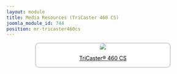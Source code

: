 ```yaml
---
layout: module
title: Media Resources (TriCaster 460 CS)
joomla_module_id: 744
position: mr-tricaster460cs
---
```

<div align="center" style="margin-bottom: 20px;"><a href="/news-events/newsroom/media/tricaster-455-cs-media-resources.html">
<div align="center" style="max-width: 350px; border-style: solid; border-width: 2px; border-color: #cccccc; border-radius: 10px; background-color: #ffffff;"><img src="{{"images/media-resources/img/tricaster460cs.jpg" | cdn }}" style="border-radius: 10px 10px 0px 0px;" class="img-responsive" />
<p style="line-height: 1.3em; color: #000000;">TriCaster® 460 CS</p>
</div>
</a></div>
